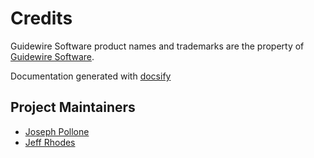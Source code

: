 # Credits

Guidewire Software product names and trademarks are the property of [Guidewire Software](https://www.guidewire.com).

Documentation generated with [docsify](https://docsify.js.org/#/)

## Project Maintainers

- [Joseph Pollone](https://www.linkedin.com/in/joseph-pollone-402725195/)
- [Jeff Rhodes](https://www.linkedin.com/in/jeffdrhodes/)